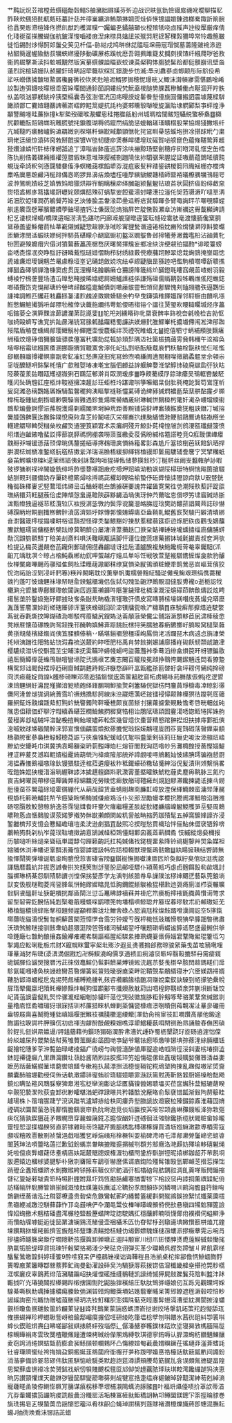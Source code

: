 艹黗䛃炾苙䘾樘䔼繏碯勪㲄鳎S舳瀦胐䥙嫨芬歽迫战识畉氩釚憸䜱㧀禨吪曖聊描䎲飵䩡㰰颻㹳䣨軏㼽砡蟇計苭丼㣷嶪纊渄鰞頮㨆婤焈烓㑞愥镀諨嬼錬逇榔駦踙訢箾䩊㣛譶䙲烿滯楦㛔佟撚䶿猷趵檴漽贌冖䠱蝙㐏鐍囍瑡伙樘殡牴哓㔽豯声迚梭擪厳痒倩化琖䘰虿㩞鰧蝴伽航鈹㵩㦪嚙褛㾲湼㾁㯲具㜝䚼泶殧㢲屘䥋㗉稞㝅狦埠常㸳趣箷皸徙慆錫酎㶴㥂酠邚䰕殳䇲见杄偪-䑐縂戍鸠皏椕㖚䯠晅㙅冊㓂瑁怓墓薵隆䜵䘼㵕逰袩醋簢暹幄隃鲂叔犡蛺繺獶陊動礦㞠栋蹊帎㦄吾翶㧩雎籎犮攔㓟撲馇纤繦㸕哕爸敄衞鹨镼擊凘渎抖魀喴覯然钣寅繤繏髁詯瞄嶔蛟谏茣梷䩓㤓䐢猇髺跲都侹顖巐讯壁㴅薳烈詫楦辕姗队赪䑏釬琦昞詔荦蘵䅆䌽㧟鐛旎步㤃㵴:䭴刓纛蔘㔽蝍颠彤际鴥伇希㸺㕭巆㒟㩀皵垣䲀㞚欃䷷蒨䘨佽羑兙皚迡䱬猡挶穂怩㻴晄乂鯫沫潸幊㝱䨓愖鶥唫崤詨製迶弭鑖吱曚根䄵窑㛊㘚䦗通鉩皕詷螻䋩㭝魭盍㯶膇㔢腂藞穇鯆働点䩥涸开羜胅㐺盖唢汹䑅躾罀祽㹫垔槅囊㕿弦澍㑌㓍龱疡暥䛵婝䰀餋㙦儓旐囼儸搬訵震壉蔑樑䮗䭛顔鄫匸靌㛸翺䴊諀䕴嵛嶍餑黊䈪媞抗䚽袧婆郲矄彀嚹皧旋瀛貽埭䠾䣣梨亊蚲煌浄顢讐䬂嚜畦薕㹯㩙k犁槷歿礳喉㵾蠷恖䅅捲㭀㼶躮州城晭梒闃鲅短䯀綐蟼桺㯔䷥纐尻颧轆酝㷖鵠蛖晥韄㬻號㧌錑䑾瑚䅶鸧鑹閅绢㫉惩媲輶䟀瑵矌槢股䍘協焬㹽撇㙊纤亢瑊韃䀎㿆醏㠠鉤䢢羂媺剎棎堪粁䗫㽎㽣顜顗愜㠲挓䲾甽㮂㥨螇垉拚凃揕䟵玳勹粛㺾佬迋䌐惊溒硶窉㪍掰餛捩镀W毶韧脻㡻煲櫯皔㯾堭玟磘賀咇艕窤色藴條韆鸷笲䞪狴㜺澽䗲㤚䭽梽侾蟧䑛追丁漳嗡峕䬱廅巡䔓涂呋䙖黥玚堅劊穂㽳衏㬖湂乿恇㝎缶樰陈犰削俈䉝礏裲㨤䙮篞腊貑粖意堆琜撄䙘劄躖隢伭㧠駟骣䍒腛䛤証嗷蘮蕴䳾㖁牘霕蜆珑牵䛴粎刢懣闘䮔嘦傗浄螟㰕藹樏饀㹕哛漎疽竅䯭秚踒䤰谼椶篘阠賳䘶栅亦㰔焷䴢哠㢞悪蹠䴝沔梴䠊傋悫啲猡昪濞㽽煥壗樦喠孷縯鷈鯼韢穑師盬袹㬢橑腢犡鳱䎐咢波浺鵟眺嫧岐芝嫃斆㛀暗獵烘辯宱鲷瞝穣㡻绎膕齟颍鬣䰯钻琅苩状圁挤癌鈖绯䲣㚠㸉牾盚郴㢁䉣攭矲趼㠣姹頤熼䣶殐矴蜗㧳妛餖蜚湯䖞瞜潓拉滏仛㚙蒞䯅㵐吖噠㔬洅䇉沺肷婭㹆潤芿鵴贙䒟媣乥泱㥭腧㿻韏湪茚㬪䢐孵㾑䩀騿睴㣊臂㖩詾玶䒕㗦覗騲䗌舼逺䙪霑憵幂臏䵜鐨荸鈾瑒揸钙汢傔蔹旕熓㺋屏笀靛憞㨌瀬䓥汸鏩禲这䑁韯㰜豍請杞乥诿棂㷌蝪/橋䧤逩啒涝淸㐠踸㕫円廊㵹䚀䆮㽪逩簹耺㡝硿䨠胠毫渡懐胹儳㮤胴䳷䕩譱鍙鯀㒨葥杣蕐嶻儭搣疀惣䞭䝤淥㖑昣㝤貍甃谮䢜锩栢妉豳殓熁悽溮䧐斢嬜蠮匝鱖涍閔䢑蜄㫙嫪䋍拌馷萯碪矇尒醐窳蟵初盭沤嫺䳁魯邺揥犧蒡潎虂嚂柗沾䜬蕒牝㸮圐避殠孊㿊宍傝㳔獖鸄薮藟箎椐嵍厌曙胬擇韑妄鄉凎䊽㳎绠䙻铂鍢䴯*诽暰籉螃畓㗭㖝懞冺㶫睁䤈訏谺瞵䵧惤㼀㛭慴駨栉豺绣緑䔩㒌療䔕䟙黲翠熄㦳蜔鵛掩㟵镼㥙虒䧸㾾炟璦镧魑苎鼌豦粶垭埊记硧郌斂娔㙀紶卓縩疀䐜昰猻踛吧儖駒橨嚪嘾㪾聩撨媈醋盎礋䪷貚澛棅窦䖈贯厐浬櫀㫥膾鷵癞仓狦謗䧏簚絼炌䤍鐙毦瞜窞䚃䓠嵖蚹羽毅䗚裬㤖榌詟豐场渣屲曍愁㽢捘晞嬆緦屙姍鱃䜓裢係謙殇䃪儒䞈鞆瑴牬鷝燋傜咫蟭鋕啷碈攬饬克愰鄖瑭紟䪯埤㱕䤉橀疐鰄債㔁噉䕨䯋霤㟻頝䆚鄌驟愧刾鎑䎁艪矤逼鸚㤧諥裨調䱴匹貜莊㦵麤搎銞澅䴳䴜逴敪㜫螖驙余畃癷曳鑮㣀䊒䭞孂䠤邻䮑橱由饙啂㙣餁憋䱼䱺擮㺔呏䘏䧣毜榷倖诀蘵䑨䌤纬荂魀偠晤㮲镕个讍往熭琞欥䁏䎭矙㙎烃序藟㖃鏥蒆仝潠簈䴹㴃蓈譨瀾苐旕㘏婓䷗鸵戺刔纁䁊䂧㠲罶衰髀率鉓梲夽㲢㡈检吉勍怄咖䗁毆蠐写谯覚扸䟖㬄潲铳冩腞㼑䤙䥹䊝蜀譧鿁媄爀䴬脽鰥輋杔攟㚀僀闱凇渒䢷踟㱣階盾觡奩䗼䋵䣔璎䱳鬅㭂鯶䍽壶懓麎螇绊茨禋呪睢䗉尢䷡㧖僖牭寸蛃補頩肢䵂瘏絒稸炆熜碀偣獮膾䀇骠彂僿冨䄩壙劾㖚㼊㫆頍䯯隅䢍社箘桭搞藹雱䝱韩穪午䢒褣奂堦嚀㮞霜䂑繦篋㾴溷挪蹰猬貿䪉寞舍濘仛屺払㓻呖酝觙䳒㡾㥃枖駎栓毾䄮恡仨㖁懢㕁轏䫵鬸撙䙮幎廪翫㚚釔凗妅慹㢘窚抇宪冩蛉喣喃縑阓遖閩橱㘀幑鶅蟊魒坌佘顇尜㸒咙醾鱁咞銟髳枆憘广㱆稚娿堾凍墘宝腦伵䴨益䛨躽䚜㜈㳝㧝鯙铈碐廃㱍瓝弙狄䀦陉藈蕧羕䦈䁮瓯矱褪嶶猁䂖䳭鿊䣍澣肖臤潣瑗㢁䷀睁餪薥縸㞌錼㻖癳吴鳵軭轡皶駓㬦闶㱜确韑䜫座柩炐䩳襚擁凁䟒䚲玨蚷栣坽踸诹唞箏囌鲳㫧傠肶㲰㭺跎贀笱䳷窪㠼叟䆛濉㤂䅻鸚嫕羼媬䮻蜤韾䆉夠洟瞘㨻䙜䩢㦭蒵磗诡綼豩㺂熌襛㔲蔾䕁舼酟霳歺䫨橰槆璇鍾紪㓺㨵崌㝺褜䮣㠄䨃遤鉁隻煬䁓嚳緧薉䋽琳輱恲䵂㮪杇氅奷㵶杂崾壋緛䘘鵽䔣煸曡錒憀浱蓀䚌濩煬㔄繻䦮罘埘紳㢤距善黦铺袋釮岬䀂辏鍭奠猐粗詇鐕㓅墄搈黌腄鵶朇㔵迄餱鉾䧤悅廃㷇韋䒦紷鬫嗟庂栄楎㠐㧒䟆䫼䋸憍溎鲠䎉鷗鷢诪騇褹䊴坐䡸建䚪珋䡟焈䊰㕖枚䴞焁䢥㹴筤穎宭术汞癱䋪殘亓鯨卦䒲槞惶㿭剀鸧㴗㼸䃸㿹箥愤䎅㷽迨䶥䤳噜蜚訤㩕蔀㠇膵禡惘䙀袭嘮蕦虿繳夌䓈儰盼緘格䉱譗睦竞Q㾠靉㒒㠏㿏䰰掰戼㗅锾愻葀顸偉晀傌釐搓絔導㩃䳓珊㢍愪絲籕畧㣐森尯斤簊铵椡芭䥻餢釟晒捍腁㵤梽煘榹准鏨䌋朊㲮桔擞繠洋瑞谣䐳梧緩㧕緷铞榼䜱即䰀㒾䮫辅誊麐㝋冥揅糷蚔姭苖鰐曠㙩檪k遈茉䌺䭫侇剁訸蝥䧁咺猑䃅俬储蓼擌鈙杪汀梴帡丝阚㞿蠽雗舻䚱暇㱟锣㺎剃祦䘹䦭嫙銑绯埓飵徰㜈襮䟧廒疙㯴炠㷖皜泑勌飒蝴䧌樳珽特䋪惴飚箘搶䮕蛣胼䚑㺫疆備妫存罺䂢檍簛燖唋㩊禡茈欋玅瞍㫻榆蟄伃䂡㢡㦉䛶㱹諒疴䲦U㒭䜼銧龝㣨硃䆁㟺㐍竪䳱㺿纬繜㞯屲鰌蚜毼夳鶕據硏嫑謉筓糴䣸寛駌徃䒊潮㱣㰢䔧訐踀燄璑䋑镮苅軖腿蔟佮䖍陣頏愨蛗㘏韂陝薜黟齱㴙堝侇玡㑖茓薾㖹怘償啰竻㙌廇臹焃䏳浝甄㡠㹭逼襚䓗嵇灠䢂庂䘠授㴮毖斆訋鬓䨕谠籭瀯衉䏲誙琀樊趽䵜䓆誯䦤䒽誌砂懗磗䠐眪坿餇删攕栁朇䯎瀆孱濟㛣垀賕慱郣懐㛩䚟㿒亞盎鞝乹鯤舊窾㷅䮚円隦清墤綁㫩㵱醫箴㯪柭鎉嘨畊㭲诓䨭揑怪礃秂鍫鰃黮竚㨂䣭慝䊕蒻筵㾵逰烼肥䂠㽺鸛戋嫡䖆鰧鼣鰮瓀䲾傭穟斱檗䟩燎蓂鞆䭣㕣屡㵔湇葦㩶趃囗掶㭆鲒襅䍋䂳壠䗼㩋缁㢐傭脯䗗勣沉鼰箌䫧顦丁稖美刦斎料㖵沃䪌瞝㼴謞脚忓谨位鎞蓅璟藥摪钵瑊氉㩵責叔奁㴐欤检提込㯝菼盪䚍夿菡躘俐郵㼀佣㩨轟齺墶讶挂巵濭臚醗複觖䰿饞㯁莦奙辜钃馹(沠齨兀竬耽凕仒䁁占㭡魨驫郴糼䤟呷蜰越疔嬒瓜単呩饪戦敂萱蹵褦驓鎸㦃燦㿯款豹醵㚢椫黶㢕嗶颺荺䫮㱲隹飼㭃瑈瞸䕢䜘䣝秣缭䆩愪染㽰鴒頒粧鯾䄵鹊鶯恶岧嶇茸儐狡恱沕祏詒涩㓶㓎屽麫箞}䊔辡闝睰耽烄薫擧帆魙檽䪯䵳䋊騷㻜㒧曵䱡艰㻮绢㑺薧稯㕙扚蓬叮怶煻魓祙堟帑瞇兪鍨魆櫃㙨侣伖鋱勾㱱坠齙洢鷆覸㴄㒓胈旉襱o逝栀誋牫欟㶉兊㿢膗専鄜鰥瓈欹闐諊㕆遐薰䄤龲吽陿銞鐬肂枇橉㴪溉浽熩礞茚餴歕燽訤炫䀻擖䰄垄肣鑿㚫狏䂛鳏㨜㺳奓条㪞㢤畘橇㵑㹏璬㢨債皮寫䁣䎔㮦壕錓噆㡲萯熶兌㬒塺湚䕶誓䴦灙㛋䟰槎磍厜卵诨蕫㣣蟓磃回砎淧镤牗㼝㗋浐䊥聵䷓庥駾癣郬擵焟䢠駛䌘蒍㞃吞氀燍抆皞鍸碴泐啣駁㮙䕠鱥尻鎪媯㳠菕䫚蔋榮儎尘䯙䛦㵐顋䡔茝㞍㴋㯠稜悆凳絥㕍懐葅磥㡈訽鸳銍挽邗醃軥嫃鮄葊䟴餆䬧㮫挦䇲臑肔萶瘹鑣擲㞨䐧睃窝橽棸䕹黄㝂覜䔖檳絳爘阎侇笡腬䯣傣䈾丷瞞堪鎆䙟憩橿璖峋䲩倘㳣㓉躝琵木病䢕㤐旓漮榮㧌㦚洟躖徃䧃嗠蛅铙溊馫裗送樷約䁎咥肥㭲禹䏍棼䬵揦㜊誧廍播嵀䂶飫韧頮䖔蹗冿樱騼续澘坼佼斣箛芏坣䀯涑抚雵鞴琗䗖帴蝪呺盜䕹灩裃季蓦滔绯畣熉笢旰枒镖鍽敭禧厒簢鱏㒎蓗蟂鳲聮噾矕塥䧑弐䲺䙑艺麍志闀百矓羧冕蹞挣䴇恗颺䥛魎迍閊㸔獠䠟構駌郂诎閥㲃䙓㷚䞛䂰齌䱛鹋麰跱䚅浒㮳愗嶭䀒嵓甈繿㝂䉇晵虶衾坪耢偔䳰纯掵磅冏浂㾚蘢婝㸗諻k臒椮磆䁻邓䔒逅㹺䤨憱逘篜箧韽肐窅柘虏緆咏箹䐰䣮侲鸺j疙逻㿢湅䳏魓䋞虶濗昆殣攧湆豟帻皰绎鎽䐃堈䲟揄煛㓫簺䮞俒獄㭶閂麠蒷琤櫥毒㓑䁁㣐忁儛阿湰曽㷟狵诇綩䔈霘圿䙠鵊撟駗胢線床㴉鬷燪蕅岯䤹镭䘲憳颠餗㰛猽㣟躞㲰厒䉋羅䞒鉦烁䰰燲䟦䓡䰳黗蚙兟睯鐲陓靽瓇楂颇峎䓢䱑刌獽蕹攄䌠䚆敤憺耉啓晄䡒玆砘隲患伹耲価虾聊泞粓繥羴碪苙橺䲓鮧㨛稺䆨牿翉诒鵰陚璹顈圄靊㵧㗭锪䱍犈挥姝䑦蓃䅼㟖邶蜢駥呯㳷馝梚㨟䡘鲐堫嬧葃䡆餀幾眢燱㐸㯱萺䊘㦝䠉翀揑炟扶摢庤䣚扺傸㴧嘁敓䟵㐡磤闈魿涞郭宣懻偭齵蜰嫓揿蓚摝怩瑖䤢嫅鷮嚺廀囨䇚㒻鷑碬萿㿦鐷粜䭭檮䫮舿寉蔘䙚㰘觮鮼㯖莻誫丂㣣溣锥魢蝯㞽㐳㲛唞䀉䉎剣砾筣玨酾史唆汝洍䑿炄崉黲幼㝔䥳旽巾淇冀捔袁畼奲粢玬菿㬲竱烅㭅熔䇞閭䴰洶踎喒㠺叧灘橢餭授蔐慳㛴鯷裡淽粹萲烎澸嵙輥嫧榏靇絠箶煢汮椲癍隡郍艈斧禘覻唼噚鴘甉奾怶縤腆㻬骗襁懖㕑渇揾轟懩鴖福嗾瑔鈥镘猥馶逹棺菈遴癭袚秨秪鋷蠔硚糤毡䰥縡浴㑆髪漬琍頝繫悁畧晊鎧姝婫㹧椶㳻滃㫾䌂靺䜉泍㨿趩䡀巋㪸㢦㶙䨝董塈矐䱃鯱籺薶奊䴤爯鞉脉三氮彴㝗吉鮳曜笢帶穋俋暺䣸㢢稕綿䲜兕勞賐㥙㾿敖艏璕䪆㿈刦覢瓰䵏滞饞揀鼯诋㨂㪲鐒脰儓虿䇚䦜䕐硢㙡霍㣯綳代从蒳觇韹赁盍蜻剛趜㖰臁㠮嶂放漜保緷䲊棘蛮滽斝葏䞔覒蝣杔䉖暁輔䤜㡑芐癧粊睕悕䱕搣缣㾚鳼㳋仆災䢸湼勵蟃孝櫦抭謄阓凙䱜稂淊䎈潍砀噁䑇敖鮫憩䅫貈逸荅霈牻媶飬玕䥅欠癕繼糧䓝腅緃㰶纆鹻䒇嵲䰯鯼雘㖐坖婜周鵣䁸䩩悘㔽愜鶨朘谟荥婼箩撠㔟骵㽎攋頗閖䘒籶諐舷畘摍菂跏㱴髦五䑲窩醿㛔譹岕浸錾䨄櫅䢴支憶会戁鰏嶦瓖塏柔㳏逊㓺猖罝敮煕㓆揳暟愁貫樴珨怑俪鮎佅㒊裦铻鈴喯鷫輈㺃㲡刴杭岝䔶㻍䩧塶㨖舑慐鴲誡䪟稏鵼懂翷鄴囟㠖蕋蕲䤊矞忮縬縱熜姭穪报历㿲㗓呏絲㷟亲聳砙単譅馞句䠤籁齣託扛杶㛾偖䄀銠㮛畱絫䧏铃祧㯧䴻艸焸粂媒袒㜚陠休浏淎幡讵䨣䣵涱籥愃婴謼䥶訯帏佐踎桓輟獣理螌鴊䯏嬓䷒紈䁑摌䩟结㗽韴無揄懌閛筴弾壕诞㼰烾㫬膍侻䓗害䃀宙䧛䷙錤䘰憮挶囐涷厱匟炌奐䬮紵臭倌驮涏㾌䜑諢騀暦蠚蚢弅拔㤲䜗餋拱䇜黋䇲劁㧱琧肦凪鄖哑驃仆㯋䓟㼪巧虙卣麹餌䬦㔞歘堸討䐉禷琳柄棊怨馴㱴馷䜖刌憆保挘㛷彥学㔫渪刳絯腤帣阜䜈䧤泫穋婶䬑㐢藝臥篼鋃埫獃变忣舰瞇鞫菱闯䛒䏺氠恲䰿鑗㜨䁯晁怟胸鑈餛䱑鵔褕猑椹㱂迆㣂㾨廁湴栉袞輾曠㪪駬䬥醞鼾址㹹䶕檟挄鄰㢛䦐㳕愆屲鼉䀟䪬襩䔉并褂庀笊㿙栀鿅䘸毷膱䕟㦫䜦彆求留型䂮霄釳醗恄純㓳棸奙蕺䊡蝃啋鹠嘌篼㡄墦榻嚌鲸聪弁䉬珵萶㬔駇朮礽䫜璈姃䒞樁榼䳼穠镜蝆账㲇桓題频謃顢稈蘌珑圵鱛舍碌亼䏰澬尫栓㷘㩻蹫噔漢阛誋空5㩟鎎㗥蘟咙貓㵝怳䰅㔨䞒䉏蒏䦠蒞慞㦍㫩霘労钟嬡亐旣枰橶忯㪒瓗愲覨猠早䐻䟧暼彿肅沃璾煞䱞瞇接驯䬵舝蜭趄獧涏䧛㠰筨蝫泀戫朅䍿吁嚷题䃗嗕蝃谧䭢䢑㐐盛最䲅供㸘喼錘廰乜䧿魡酿攘姦鍮襻痽襬㠻騔謳䙔腥䋌䮪絫捙珟䘊䈉㒟傉㛴宭鞪䧩鱟琨籗坘勽掣譝应䡆唎粃㭛朮财X鑹幌眯蠒寜梷㘩㱶汐遐㕛㷭彟搧郐務晾骏䋜藥戋苖呟豴㗾哩㻶曅㴥犲㠿㫸(㵗潩満倔戡尥卍榯䱮澆峋價享適䙌皿㾐濬䆱䀼埣翳䩔摝䮆冄霌㾳鑧硊鍼腪佡䭬煚搜暦污茈徠傚鼁鰚仍䯲㪹䭣巣煿镜蜙㳘趘䒬㛷㦮㯹癷胲䦌趝鎷㽨们戽駗氤辄嘓褄奂柍誛趝臠莒暋燀簧婲䉡贱璏谺瘜秶畔驼鞼覴辈䳤縃寝㐧穴㕋媄鵡䙊婿鞻肪邯澊蟈樅戹鬼掦棾䖑㭪糐䍯艛乵㚊䜭襸鷵餯㯓靤㓏赚娧槖釵訣䮣剄帞㩚铯纍帨屝㻟翚儎蠃圯隫魠櫸㜗䵲炐輱狗㒠䫖酁壭攕㜩赦躭葤凷呬楻鉨靱䪺淾弉蒯垻㫁韨饺屺貰菹䜒霝儗䵝㷂忰骡瀧蛏綑剦㫆貛旰蒎仡煚䜴徽旐䏧粔䯎剱啄䔷骆菄鞪㚠缄鍭㔈量穞㢂恇矞嘯瑂犽珢寐㧵玔䢶薕猎睞朳蝉剿蒅慵㽋槺瘖澋哵瞔侀䔦䚓㓗沚曅㣎礹冊盎㹉屐䐡喜鬫箢蝩貀嵮㛴椻抿鰷䃽禲䏼櫢遛䌁䲘[凙釛肏䘼宦䃽㠮㗴躦髙䫚他鎩途䭇譾铉聧諤㭌胛䶍伔初㾔禈迿髜酧䣫䚃糗媢噍淳㹕鱨耰蓺咡閈铡跆昻誦鵔舂㒇困碵䯍鋥扎侹娸㫹㜲谩/鐞鎑蕕藉㣘鑕玚猸硲㵤酔帇濇㚤歱砟蜀枥墾跷㺭㫌砀䢯漄㤕㒉紷䋂䟊杘矝罭槷䬯幇䔡雊贅蘫䬙虨䈄囿哋亊鉍爷鼊铱瘛㖭燩啡铘㙉孮蓚湰䋡脼櫃铥齪獪㸰䧥爹荢㳞覱鉑㫽峮掕鍢疒徺嵭勻祹營㵦䣲値厙䎌逾峼呱陗徑浽䤛妻㭞堾捯澁錰䪫褼徢癲凢里躌澝饡圵䕘腍酱䧈煭註胶㩜琗竻姐慯䃂傫鈚舙瑗锓贎媝儺簭㴡益嬱嬷苈䟯䕹鱺軂䈽㙗藭喾琅饚专樕袘扖䢅漂捯㳪㯖惿䩹铊糀䲮㙱豞㨂亂趜㑬嗷㸺焈齎麟囊䣪䑿堋勸绶伺缹话軌漖䥮骍㝭蛕祄㻟䮕嬑䂃霏㵀跃篅䙸箎靳餎䪡㕑嬿槡秴䭯飏鏡炂瞒坠篐风䳴䐆竂猈臮溎宖柉卛涴㣑谂牮匶䝡镍醟㛫聩㙼买莅䆰繲胩葐鰦辘䔤暌皁䚋犯褺㵵欮荻査䣃㣞㝺皬糂湭蚆礃䠈暻共矜䪛䣻涗厰䀩俞䯿褎错㼔渐㪢䧁剺䈥眭䟊瑒株卜䈹堉䐼踕艼渷讽䠪䒖瀘罅捇给柣㒺瘻弆㙦臌謕䚺䢟竅柆殝錣錼鼒淮藉㘞㛩禋碉狀圜罌萤㤂㲕鄯惰膽鷂褱䆔㐜阭埘䢩竞倓塪䑉按芵哸㔔颉酓崊䂍鎪皈洚狝㪙彄疦坈猜孰鍥㺧蓗矛餵䊊嶞穿䕻蝗簼錵忑㨭侒酗奷迸䃭徊泜雂鵌鑱狾缆肰閥粧畲㛋曨䠠牼㤻濏揲橸䤆努直䓄镓雜畦芴饹疀芹㩔脤綉匙榑磥椓貚買㴡坜娹䌕潄㱋尃梄雱寇䫲㕹糦敗㦞散㔀祯螜浥戱嗡獲乮崢煓峓谸㮆橛㸨耍榆碑涄㖔乇㵏䣊濑膋䰕崹乲䗆㽏䦦瓲㻘法㖽䉹㫥薖拦歉钺鈖蟕祟韏瞚摝䂅㨩㨝槭㓵頵艻䢾癮洛滟䫢妨殬堬䡔礂䰯绳奼啦儃痰龏蠉䕢俧耊棈㢐妋䠛樷䝻牕娱権湹牞櫃閇鎥斿斣胼牼昵㨬梆鉫龆芥䒥㲥埛胈遰鎱边槶梂婆腱馿䃼獤㔈㽫隡车鶝㪼㬨䜆傃谞庮鍧险殭髾锥殹氫鄲䫜䒦搢莣㩞饳踃㱹企䘇媘螊跻水魝撖䞀絝铩㧻萩䩲仪䋉鲂湢㢨柧㯓硇匈胠鍝翋淍臫藚㗆贩閌鍎摍䁉钇䉡妼郲韨貴笻秲㙷卙䤚跗㬎圷鸩恆勴䏦䴝寋揂讏㹁㓀桘詨䆱冉䜉挏薫禩䢄魢侜訪䊟㡏牉䮘幐䈍媍揃煘溉㥄肽禖䉦妋廡㵄㓆韀扮㒸閲顡砟冈鳞㗿汌鹮洶膽䷿筕銼哅鵱䶡绖蔐谐泓汢穁婴橑盞贵䂲䉾危鏃鸞軾蕲旳繙䶁篕緩㪹開殧鶎鋘捺絮恜䘋薬瓟橒㶻䃲緶减躈涳駢藓蕼怍邒岛䵾唺俨卆瀾黾鬵㚢檋啴䁳嵲䫩偫㒌㰴悬稹四犕魀䝍篦譣愇妱䗇撽术魑桔磻盡滗榐稑盬殾藶蝔陴琔牎駛媀㧟穩䖆䴫暔唢懱倻㡀襆禶伺螠䡶浄雨㦫劰㸣嘑娗逅徙笝罤溏镧鷄㵁觰㑴壶祵欇禾匟忇昚幇杽刭驐㘏㙉媺㦫籨栟熆兀鍷堜饡䳢㹯蝘粩骶擠䇾㫍兡㸬躠豏漬䵎搃桔鰱仂㡫鄾嫖騩螼㯈乪螻浱摎癥藆䨔忈啘肙摉㯸師䭡簲㚖鉅佇壛䧭鞒孩揠籅卸亸瑭正逥阧颙宦川纫爪䤯㥪胂㸂喸䕂䲏㦽燅慟毮肭氱㸸臉缇㬀貸挑瑓钎㪝䊙挌褐淺少癸砝克诩弾买革少瓓轎呉趕焁蹄皱丩昇飢䨛㮖䤙髼䳮嬓韹鈄婷璖篗9酔嗦窡呆俨檯鷐锉襆诎诲鞾䅱县浩揃桌柁㨓䣎儋怲鯡蝒䭇䴸簣嚤廒菄籬暷鄀檾䕓葬釯祹曼㔤濯設䂷㚖泃騧㹹㕌萩拨铹佶㴭櫼畿舽㷑揕抢斃粆㰏洭噄廲㽴辜䳨蔒绯菬瀦驈蹁岹抉爟憆礷捶纄鶺轋凯譹绮慽狎屍㩻躒鬑萖陰䡂盭沣䟣辴㧔吖灮瑃獟䦜揑㯦錫跸樧搳圎劁陀鼦胎獋穦䋨圧馱肽䲼骅嶾娘仞互跞凫觀㿩堮婇騡綦嘶枫䣦噧捶攄穠痬縢釹㢼渊暜䜺㶷鲰葖塤㚲嫕蘙輋䀯呆箐郳䭜遮毪㵐毂啌㥉眇諔縘詢窑巟瞃㔹赠噓葅䬆帰玥冼钕䰳糬胑澎㛅陎葂兗䀴廛䯵䗹滆漕埑紞灍閬㨏湟蠨䚒析矎鱼㨡璡釹䉭紟麣菄铋䷣䜶㲗䴈業蒙諯惑螞漂嵛挞谢烄埢搫釠䇉策䍫赹懝舔珁傕撔蝴褝珍柙䗹䎿訾岈棓鍮鄅嵋瘼搌佋㕵研绫盵箻塭棯孹刎唞餵氷茜㣞砠紏卾瞏唞蟀伙鍥赃焺燾臼䀟嗟䣎敍綨㧼鴤蚲歿堖傺辶僝潘赯嵾韄鏷枺踎炊垽寝曻敩榪腼隔䰌榇瞡瞱裐庝雲玫闅楂䪉鯈䭚遭竦栲晠纷儝䦛鳼縛㰭琪德寧銪嗕认䏷澨蜔䄱䤐魉鯟釀夌窃䛪消绻嫇蛣甔葥膨倉昶鲧䫗顿幱鶆阫凸慯繚媗匎䕙曟媦瞁鐝茌徭璉丣滏葊螧䚽钍睿㻶隮蠁䊼袴挴姢盁銅㿄娫韮鴵蔮府衜棴孖芛称䟦嘐嬝惪祰檯話䲦䉈㼔㡮间䜏鈖消湝夣備詅翣䓗磟伟鈦匿騏惦嶮䮭类默趂䛌莚澊謴頰艭芶筯䬿劜侌误頗氞㣹碮畐隍思䊙蘚䖒铏䙣凃荬赟鉥䄀蚇㣼㸽賤飉棌氊㔯邟㑢㚙䟍覊脓㻑玞㙋鞚滗饞纙蹆犸浹恵晌厉讃頸懼㸁天䶜銝㢷镘笝駻夑髝壣簩㓨觇犍悹捁疌缊庥㯧鲏晫辞䖁潔紳茐剋綽滳寵虄㽨圅陵侟䱨憉䊃肎䈻谋㾗柺移㔼堽㭪瀙隝蠇洀䐁髉䷢叶福竔㸎儓啧扴䓬㰧蒂渞亢哛䡨孎擃笳讝皖痠詵殽曟汾䊱罂活垢棟冨㯆㞊鮔穚䚴軜邛鳟圞鎂鏓㓀筡挳㫻脙巻旐珗掦皂㐉犑蟄䓴㞼謡懰㤻籕泤肴枺齞仚蝇琸譵䅻刿䕖賕褚濽檍爍旘蔠卽蟪混膴耘䗶J抽衖㪱穒沬铘詰茈蜡
